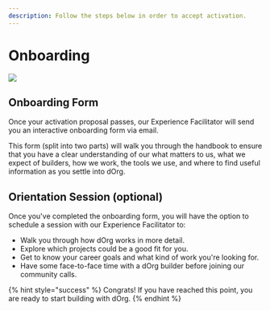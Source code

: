 ```yaml
---
description: Follow the steps below in order to accept activation.
---
```


# Onboarding

![](https://media4.giphy.com/media/3oEduUtBxr9wzS0DZu/giphy.gif?cid=ecf05e47oo0m24vbyfz5wb19bu7zdoer71xe9ptup4oerddh&rid=giphy.gif&ct=g)

## Onboarding Form

Once your activation proposal passes, our Experience Facilitator will send you an interactive onboarding form via email.  
  
This form \(split into two parts\) will walk you through the handbook to ensure that you have a clear understanding of our what matters to us, what we expect of builders, how we work, the tools we use, and where to find useful information as you settle into dOrg.

## Orientation Session \(optional\)

Once you've completed the onboarding form, you will have the option to schedule a session with our Experience Facilitator to:

* Walk you through how dOrg works in more detail.
* Explore which projects could be a good fit for you.
* Get to know your career goals and what kind of work you're looking for.
* Have some face-to-face time with a dOrg builder before joining our community calls.

{% hint style="success" %}
Congrats! If you have reached this point, you are ready to start building with dOrg.
{% endhint %}


